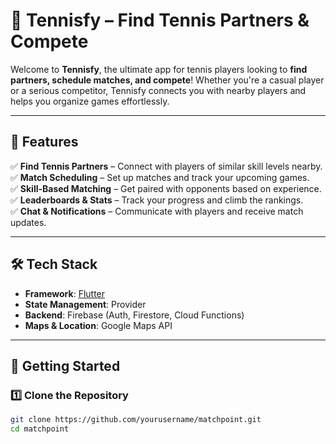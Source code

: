 # 🎾 Tennisfy – Find Tennis Partners & Compete  

Welcome to **Tennisfy**, the ultimate app for tennis players looking to **find partners, schedule matches, and compete**! Whether you're a casual player or a serious competitor, Tennisfy connects you with nearby players and helps you organize games effortlessly.  


---

## 🌟 Features  

✅ **Find Tennis Partners** – Connect with players of similar skill levels nearby.  
✅ **Match Scheduling** – Set up matches and track your upcoming games.  
✅ **Skill-Based Matching** – Get paired with opponents based on experience.  
✅ **Leaderboards & Stats** – Track your progress and climb the rankings.  
✅ **Chat & Notifications** – Communicate with players and receive match updates.  

---

## 🛠️ Tech Stack  

- **Framework**: [Flutter](https://flutter.dev/)  
- **State Management**: Provider  
- **Backend**: Firebase (Auth, Firestore, Cloud Functions)  
- **Maps & Location**: Google Maps API  

---

## 🚀 Getting Started  

### 1️⃣ Clone the Repository  
```bash
git clone https://github.com/yourusername/matchpoint.git
cd matchpoint

